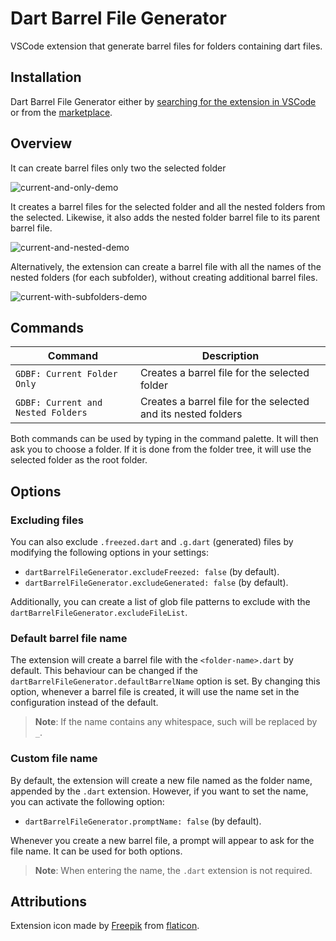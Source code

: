 # Dart Barrel File Generator

VSCode extension that generate barrel files for folders containing dart files.

## Installation

Dart Barrel File Generator either by [searching for the extension in VSCode](https://code.visualstudio.com/docs/editor/extension-gallery#_search-for-an-extension) or from the [marketplace](https://marketplace.visualstudio.com/).

## Overview

It can create barrel files only two the selected folder

![current-and-only-demo](https://raw.githubusercontent.com/mikededo/dartBarrelFileGenerator/master/assets/current-only.gif)

It creates a barrel files for the selected folder and all the nested folders from the selected. Likewise, it also adds the nested folder barrel file to its parent barrel file.

![current-and-nested-demo](https://raw.githubusercontent.com/mikededo/dartBarrelFileGenerator/master/assets/current-and-nested.gif)

Alternatively, the extension can create a barrel file with all the names of the nested folders (for each subfolder), without creating additional barrel files.

![current-with-subfolders-demo](https://raw.githubusercontent.com/mikededo/dartBarrelFileGenerator/master/assets/current-with-subfolders.gif)

## Commands

| Command                            | Description                                                   |
| ---------------------------------- | ------------------------------------------------------------- |
| `GDBF: Current Folder Only`        | Creates a barrel file for the selected folder                 |
| `GDBF: Current and Nested Folders` | Creates a barrel file for the selected and its nested folders |

Both commands can be used by typing in the command palette. It will then ask you to choose a folder. If it is done from the folder tree, it will use the selected folder as the root folder.

## Options

### Excluding files

You can also exclude `.freezed.dart` and `.g.dart` (generated) files by modifying the following options in your settings:

- `dartBarrelFileGenerator.excludeFreezed: false` (by default).
- `dartBarrelFileGenerator.excludeGenerated: false` (by default).

Additionally, you can create a list of glob file patterns to exclude with the `dartBarrelFileGenerator.excludeFileList`.

### Default barrel file name

The extension will create a barrel file with the `<folder-name>.dart` by default. This behaviour can be changed if the `dartBarrelFileGenerator.defaultBarrelName` option is set. By changing this option, whenever a barrel file is created, it will use the name set in the configuration instead of the default.

> **Note**: If the name contains any whitespace, such will be replaced by `_`.

### Custom file name

By default, the extension will create a new file named as the folder name, appended by the `.dart` extension. However, if you want to set the name, you can activate the following option:

- `dartBarrelFileGenerator.promptName: false` (by default).

Whenever you create a new barrel file, a prompt will appear to ask for the file name. It can be used for both options.

> **Note**: When entering the name, the `.dart` extension is not required.

## Attributions

Extension icon made by [Freepik](https://www.flaticon.com/authors/freepik) from [flaticon](www.flaticon.com).
